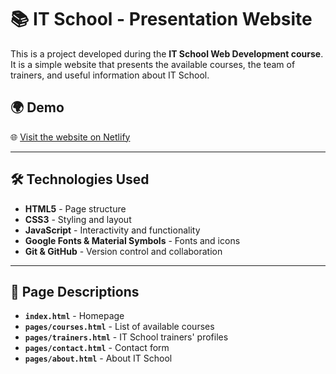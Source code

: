 
# 📚 IT School - Presentation Website  

This is a project developed during the **IT School Web Development course**. It is a simple website that presents the available courses, the team of trainers, and useful information about IT School.

## 🌍 Demo
🌐  [Visit the website on Netlify](https://it-school-website-1454.netlify.app/)

---

## 🛠️ Technologies Used
- **HTML5** - Page structure
- **CSS3** - Styling and layout
- **JavaScript** - Interactivity and functionality
- **Google Fonts & Material Symbols** - Fonts and icons
- **Git & GitHub** - Version control and collaboration

---

## 📖 Page Descriptions
- **`index.html`** - Homepage
- **`pages/courses.html`** - List of available courses
- **`pages/trainers.html`** - IT School trainers' profiles
- **`pages/contact.html`** - Contact form
- **`pages/about.html`** - About IT School

